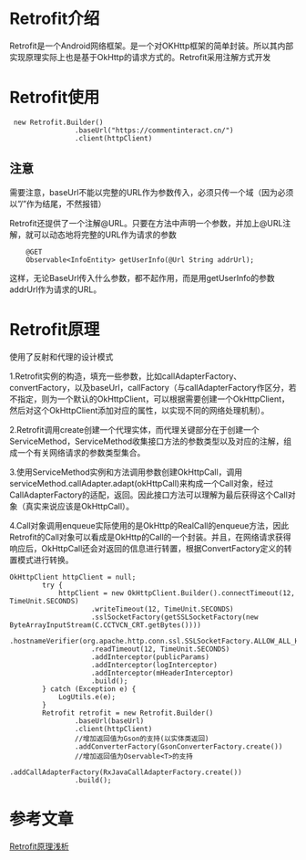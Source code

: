 # Retrofit介绍
Retrofit是一个Android网络框架。是一个对OKHttp框架的简单封装。所以其内部实现原理实际上也是基于OkHttp的请求方式的。Retrofit采用注解方式开发

# Retrofit使用
```
 new Retrofit.Builder()
                .baseUrl("https://commentinteract.cn/")
                .client(httpClient)
```
## 注意
需要注意，baseUrl不能以完整的URL作为参数传入，必须只传一个域（因为必须以”/”作为结尾，不然报错）

Retrofit还提供了一个注解@URL。只要在方法中声明一个参数，并加上@URL注解，就可以动态地将完整的URL作为请求的参数
```
    @GET
    Observable<InfoEntity> getUserInfo(@Url String addrUrl);
```
这样，无论BaseUrl传入什么参数，都不起作用，而是用getUserInfo的参数addrUrl作为请求的URL。

# Retrofit原理
使用了反射和代理的设计模式

1.Retrofit实例的构造，填充一些参数，比如callAdapterFactory、convertFactory，以及baseUrl，callFactory（与callAdapterFactory作区分，若不指定，则为一个默认的OkHttpClient，可以根据需要创建一个OkHttpClient，然后对这个OkHttpClient添加对应的属性，以实现不同的网络处理机制）。

2.Retrofit调用create创建一个代理实体，而代理关键部分在于创建一个ServiceMethod，ServiceMethod收集接口方法的参数类型以及对应的注解，组成一个有关网络请求的参数类型集合。

3.使用ServiceMethod实例和方法调用参数创建OkHttpCall，调用serviceMethod.callAdapter.adapt(okHttpCall)来构成一个Call对象，经过CallAdapterFactory的适配，返回。因此接口方法可以理解为最后获得这个Call对象（真实来说应该是OkHttpCall）。

4.Call对象调用enqueue实际使用的是OkHttp的RealCall的enqueue方法，因此Retrofit的Call对象可以看成是OkHttp的Call的一个封装。并且，在网络请求获得响应后，OkHttpCall还会对返回的信息进行转置，根据ConvertFactory定义的转置模式进行转换。

```
OkHttpClient httpClient = null;
        try {
            httpClient = new OkHttpClient.Builder().connectTimeout(12, TimeUnit.SECONDS)
                    .writeTimeout(12, TimeUnit.SECONDS)
                    .sslSocketFactory(getSSLSocketFactory(new ByteArrayInputStream(C.CCTVCN_CRT.getBytes())))
                    .hostnameVerifier(org.apache.http.conn.ssl.SSLSocketFactory.ALLOW_ALL_HOSTNAME_VERIFIER)
                    .readTimeout(12, TimeUnit.SECONDS)
                    .addInterceptor(publicParams)
                    .addInterceptor(logInterceptor)
                    .addInterceptor(mHeaderInterceptor)
                    .build();
        } catch (Exception e) {
            LogUtils.e(e);
        }
        Retrofit retrofit = new Retrofit.Builder()
                .baseUrl(baseUrl)
                .client(httpClient)
                //增加返回值为Gson的支持(以实体类返回)
                .addConverterFactory(GsonConverterFactory.create())
                //增加返回值为Oservable<T>的支持
                .addCallAdapterFactory(RxJavaCallAdapterFactory.create())
                .build();
```

# 参考文章
[Retrofit原理浅析](https://www.jianshu.com/p/cd69c75d053e)